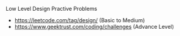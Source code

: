 


Low Level Design Practive Problems

* https://leetcode.com/tag/design/ (Basic to Medium)
* https://www.geektrust.com/coding/challenges  (Advance Level)